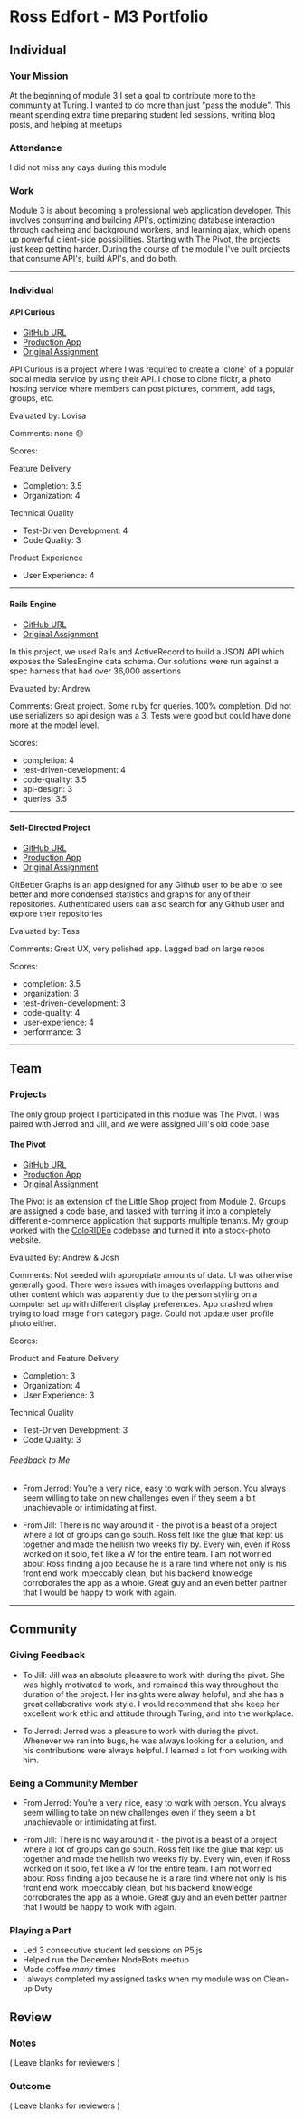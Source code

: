# Ross Edfort - M3 Portfolio

## Individual

### Your Mission

At the beginning of module 3 I set a goal to contribute more to the community at
Turing. I wanted to do more than just "pass the module". This meant spending extra
time preparing student led sessions, writing blog posts, and helping at meetups


### Attendance

I did not miss any days during this module

### Work

Module 3 is about becoming a professional web application developer. This involves
consuming and building API's, optimizing database interaction through cacheing and
background workers, and learning ajax, which opens up powerful client-side possibilities.
Starting with The Pivot, the projects just keep getting harder. During the course
of the module I've built projects that consume API's, build API's, and do both.

---
### Individual
#### API Curious

* [GitHub URL](https://github.com/rossedfort/flickr_curious)
* [Production App](http://flickr-curious.herokuapp.com/)
* [Original Assignment](https://github.com/turingschool/lesson_plans/blob/master/ruby_03-professional_rails_applications/apicurious.md)

API Curious is a project where I was required to create a 'clone' of a popular
social media service by using their API. I chose to clone flickr, a photo hosting
service where members can post pictures, comment, add tags, groups, etc.

Evaluated by: Lovisa

Comments: none 😞

Scores:

Feature Delivery
* Completion: 3.5
* Organization: 4

Technical Quality
* Test-Driven Development: 4
* Code Quality: 3

Product Experience
* User Experience: 4

---

#### Rails Engine

* [GitHub URL](https://github.com/rossedfort/rails_engine)
* [Original Assignment](https://github.com/turingschool/curriculum/blob/master/source/projects/rales_engine.markdown)

In this project, we used Rails and ActiveRecord to build a JSON API which exposes
the SalesEngine data schema. Our solutions were run against a spec harness that had
over 36,000 assertions

Evaluated by: Andrew

Comments:
Great project. Some ruby for queries. 100% completion. Did not use serializers so
api design was a 3. Tests were good but could have done more at the model level.

Scores:
* completion: 4
* test-driven-development: 4
* code-quality: 3.5
* api-design: 3
* queries: 3.5

---

#### Self-Directed Project

* [GitHub URL](https://github.com/rossedfort/git_better_graphs)
* [Production App](http://git-better-graphs.herokuapp.com/)
* [Original Assignment](https://github.com/turingschool/lesson_plans/blob/1f398f1db159a6cc79689e0dc760bfdb404fa3d2/ruby_03-professional_rails_applications/self_directed_project.md)

GitBetter Graphs is an app designed for any Github user to be able to see better
and more condensed statistics and graphs for any of their repositories.
Authenticated users can also search for any Github user and explore their repositories

Evaluated by: Tess

Comments: Great UX, very polished app. Lagged bad on large repos

Scores:
* completion: 3.5
* organization: 3
* test-driven-development: 3
* code-quality: 4
* user-experience: 4
* performance: 3

---

## Team

### Projects

The only group project I participated in this module was The Pivot. I was paired
with Jerrod and Jill, and we were assigned Jill's old code base

#### The Pivot

* [GitHub URL](https://github.com/jillmd501/the_pivot)
* [Production App](http://stalk-photos.herokuapp.com/)
* [Original Assignment](https://github.com/turingschool/lesson_plans/blob/master/ruby_03-professional_rails_applications/the_pivot.md)

The Pivot is an extension of the Little Shop project from Module 2. Groups are
assigned a code base, and tasked with turning it into a completely different
e-commerce application that supports multiple tenants. My group worked with the
[ColoRIDEo](http://colorideo.herokuapp.com/) codebase and turned it into a stock-photo website.

Evaluated By: Andrew & Josh

Comments:
Not seeded with appropriate amounts of data. UI was otherwise generally good.
There were issues with images overlapping buttons and other content which was
apparently due to the person styling on a computer set up with different display
preferences. App crashed when trying to load image from category page. Could not
update user profile photo either.

Scores:

Product and Feature Delivery
* Completion: 3
* Organization: 4
* User Experience: 3

Technical Quality
* Test-Driven Development: 3
* Code Quality: 3

###### Feedback to Me
* From Jerrod: You’re a very nice, easy to work with person. You always seem
willing to take on new challenges even if they seem a bit unachievable or intimidating at first.

* From Jill: There is no way around it - the pivot is a beast of a project where
a lot of groups can go south.  Ross felt like the glue that kept us together
and made the hellish two weeks fly by.  Every win, even if Ross worked on it solo,
felt like a W for the entire team.  I am not worried about Ross finding a job
because he is a rare find where not only is his front end work impeccably clean,
but his backend knowledge corroborates the app as a whole. Great guy and an even
better partner that I would be happy to work with again.

---

## Community

### Giving Feedback

* To Jill: Jill was an absolute pleasure to work with during the pivot. She was
highly motivated to work, and remained this way throughout the duration of the project.
Her insights were alway helpful, and she has a great collaborative work style.
I would recommend that she keep her excellent work ethic and attitude through Turing,
and into the workplace.

* To Jerrod: Jerrod was a pleasure to work with during the pivot. Whenever we ran
into bugs, he was always looking for a solution, and his contributions were always
helpful. I learned a lot from working with him.

### Being a Community Member

* From Jerrod: You’re a very nice, easy to work with person. You always seem
willing to take on new challenges even if they seem a bit unachievable or intimidating at first.

* From Jill: There is no way around it - the pivot is a beast of a project where
a lot of groups can go south.  Ross felt like the glue that kept us together
and made the hellish two weeks fly by.  Every win, even if Ross worked on it solo,
felt like a W for the entire team.  I am not worried about Ross finding a job
because he is a rare find where not only is his front end work impeccably clean,
but his backend knowledge corroborates the app as a whole. Great guy and an even
better partner that I would be happy to work with again.


### Playing a Part

* Led 3 consecutive student led sessions on P5.js
* Helped run the December NodeBots meetup
* Made coffee *many* times
* I always completed my assigned tasks when my module was on Clean-up Duty

## Review

### Notes

( Leave blanks for reviewers )

### Outcome

( Leave blanks for reviewers )
